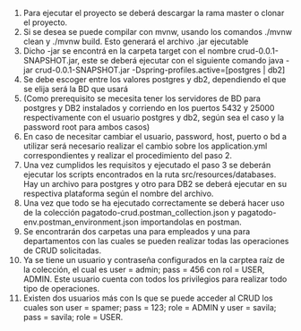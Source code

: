 1. Para ejecutar el proyecto se deberá descargar la rama master o clonar el proyecto.
2. Si se desea se puede compilar con mvnw, usando los comandos ./mvnw clean y ./mvnw build. Esto generará el archivo .jar ejecutable
3. Dicho -jar se encontrá en la carpeta target con el nombre crud-0.0.1-SNAPSHOT.jar, este se deberá ejecutar con el siguiente comando java -jar crud-0.0.1-SNAPSHOT.jar -Dspring-profiles.active=[postgres | db2]
4. Se debe escoger entre los valores postgres y db2, dependiendo el que se elija será la BD que usará
5. (Como prerequisito se mecesita tener los servidores de BD para postgres y DB2 instalados y corriendo en los puertos 5432 y 25000 respectivamente con el usuario postgres y db2, según sea el caso y la password root para ambos casos)
6. En caso de necesitar cambiar el usuario, password, host, puerto o bd a utilizar será necesario realizar el cambio sobre los application.yml correspondientes y realizar el procedimiento del paso 2.
7. Una vez cumplidos les requisitos y ejecutado el paso 3 se deberán ejecutar los scripts encontrados en la ruta src/resources/databases. Hay un archivo para postgres y otro para DB2 se deberá ejecutar en su respectiva plataforma según el nombre del archivo.
8. Una vez que todo se ha ejecutado correctamente se deberá hacer uso de la colección pagatodo-crud.postman_collection.json y pagatodo-env.postman_environment.json importandolas en postman.
9. Se encontrarán dos carpetas una para empleados y una para departamentos con las cuales se pueden realizar todas las operaciones de CRUD solicitadas.
10. Ya se tiene un usuario y contraseña configurados en la carptea raíz de la colección, el cual es user = admin; pass = 456 con rol = USER, ADMIN. Este usuario cuenta con todos los privilegios para realizar todo tipo de operaciones.
11. Existen dos usuarios más con ls que se puede acceder al CRUD los cuales son user = spamer; pass = 123; role = ADMIN y user = savila; pass = savila; role = USER.

